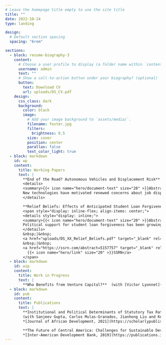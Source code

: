 ```yaml
---
# Leave the homepage title empty to use the site title
title: ""
date: 2022-10-24
type: landing

design:
  # Default section spacing
  spacing: "6rem"

sections:
  - block: resume-biography-3
    content:
      # Choose a user profile to display (a folder name within `content/authors/`)
      username: admin
      text: ""
      # Show a call-to-action button under your biography? (optional)
      button:
        text: Download CV
        url: uploads/DS_CV.pdf
    design:
      css_class: dark
      background:
        color: black
        image:
          # Add your image background to `assets/media/`.
          filename: foster.jpg
          filters:
            brightness: 0.5
          size: cover
          position: center
          parallax: false
          text_color_light: true
  - block: markdown
    id: wp
    content:
      title: Working Papers
      text: |
        **End of the Road? Autonomous Vehicles and Displacement Risk**  
        <details>
        <summary>{{< icon name="hero/document-text" size="20" >}}Abstract</summary>
        New technologies have motivated renewed concerns about job displacement. In this paper, I link workers' subjective displacement expectations to their direct and social exposure to a disruptive technology: autonomous vehicles (AVs). I find that commercial driver licensing and employment in truck driving fall disproportionately in more AV-exposed areas. The remaining drivers extend their work hours and reduce their participation in mortgage markets relative to less-exposed, neighboring drivers. Changes in household substance use are consistent with heightened automation-induced anxiety and revised beliefs about susceptibility to automation. The results indicate that perceived displacement risk affects households' labor supply, credit behavior, and health, all of which could inform welfare assessments and policy responses to automation.
        </details>

        **Relief Beliefs: Effects of Anticipated Student Loan Forgiveness**  (with [Xuan Xie](https://sites.google.com/uw.edu/xuanxie/home))
        <span style="display: inline-flex; align-items: center;">
        <details style="display: inline;">
        <summary>{{< icon name="hero/document-text" size="20" >}}Abstract</summary>
        Political support for student loan forgiveness has been growing, particularly on the left, but evidence regarding its effects remains limited. We evaluate the immediate consumption response to President Biden's 2022 loan forgiveness announcement which promised debt relief of $10,000 to $20,000 for approximately 42 million borrowers. We find that retail stores located in counties with a 1% higher share of eligible student loan borrowers saw a persistent 0.1% increase in weekly sales. The positive spending response was absent in counties with high shares of delinquent households. Novel data on debt relief eligibility and applications suggest that student loan borrowers anticipated relief they ultimately did not receive.
        </details>
        &nbsp;|&nbsp;
        <a href="uploads/DS_XX_Relief_Beliefs.pdf" target="_blank" rel="noopener noreferrer">{{< icon name="hero/arrow-down-tray" size="20" >}}PDF</a>
        &nbsp;|&nbsp;
        <a href="https://ssrn.com/abstract=5157757" target="_blank" rel="noopener noreferrer">
          {{< icon name="hero/link" size="20" >}}SSRN</a>
        </span>
  - block: markdown
    id: wip
    content:
      title: Work in Progress
      text: |
        **Who Benefits from Venture Capital?**  (with [Victor Lyonnet](https://sites.google.com/site/victorlyonnet/) and [Léa Stern](https://leastern.com/))
  - block: markdown
    id: pub
    content:
      title: Publications
      text: |
        **Institutional and Political Determinants of Statutory Tax Rates: Empirical Evidence from Sub-Saharan Africa**  
        (with Sanjeev Gupta, Carlos Mulas-Granados, Jianhong Liu and Kelsey Ross)  
        *[Journal of African Development, 2021](https://scholarlypublishingcollective.org/psup/african-development/article-abstract/22/2/227/293262/Institutional-and-Political-Determinants-of)*

        **The Future of Central America: Challenges for Sustainable Development**  
        *[Inter-American Development Bank, 2019](https://publications.iadb.org/es/el-futuro-de-centroamerica-retos-para-un-desarrollo-sostenible)*
---
```

